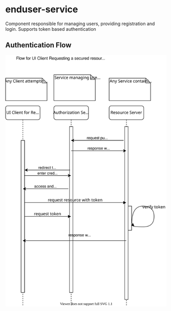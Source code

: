# enduser-service
Component responsible for managing users, providing registration and login. Supports token based authentication

## Authentication Flow

![Alt](images/AuthorizationServiceFlow.svg)
